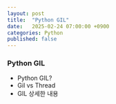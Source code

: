 ```yaml
---
layout: post
title:  "Python GIL"
date:   2025-02-24 07:00:00 +0900
categories: Python
published: false
---
```


### Python GIL
- Python GIL?
- Gil vs Thread
- GIL 상세한 내용